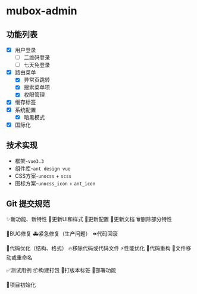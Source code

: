 # mubox-admin

## 功能列表

- [x] 用户登录
  - [ ] 二维码登录
  - [ ] 七天免登录
- [x] 路由菜单
  - [x] 异常页跳转
  - [x] 搜索菜单项
  - [x] 权限管理
- [x] 缓存标签
- [x] 系统配置
  - [x] 暗黑模式
- [x] 国际化

## 技术实现

- 框架-`vue3.3`
- 组件库-`ant design vue`
- CSS方案-`unocss` + `scss`
- 图标方案-`unocss_icon` + `ant_icon`

## Git 提交规范

✨新功能、新特性
💄更新UI和样式
🔧更新配置
📝更新文档
🗑删除部分特性

🐞BUG修复
🚑紧急修复（生产问题）
⏪代码回滚

🎨代码优化（结构、格式）
🔥移除代码或代码文件
⚡性能优化
🔨代码重构
🚚文件移动或重命名

✅测试用例
📦构建打包
🔖打版本标签
🚀部署功能

🎉项目初始化
